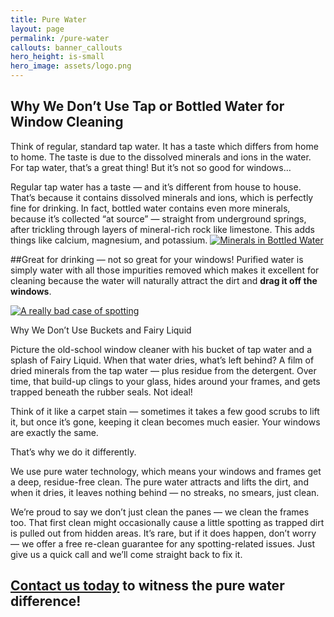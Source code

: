 ```yaml
---
title: Pure Water
layout: page
permalink: /pure-water
callouts: banner_callouts
hero_height: is-small
hero_image: assets/logo.png
---
```


## Why We Don’t Use Tap or Bottled Water for Window Cleaning
Think of regular, standard tap water. It has a taste which differs from home to home. The taste is due to the dissolved minerals and ions in the water. For tap water, that’s a great thing! But it’s not so good for windows…

Regular tap water has a taste — and it’s different from house to house. That’s because it contains dissolved minerals and ions, which is perfectly fine for drinking. In fact, bottled water contains even more minerals, because it’s collected “at source” — straight from underground springs, after trickling through layers of mineral-rich rock like limestone. This adds things like calcium, magnesium, and potassium.
<a href="assets/pure-water1.jpg" target="_blank">![Minerals in Bottled Water](assets/pure-water1.jpg)</a>

##Great for drinking — not so great for your windows!
Purified water is simply water with all those impurities removed which makes it excellent for cleaning because the water will naturally attract the dirt and **drag it off the windows**.


<a href="assets/pure-water2.jpg" target="_blank">![A really bad case of spotting](assets/pure-water2.jpg)</a>

Why We Don’t Use Buckets and Fairy Liquid

Picture the old-school window cleaner with his bucket of tap water and a splash of Fairy Liquid. When that water dries, what’s left behind? A film of dried minerals from the tap water — plus residue from the detergent. Over time, that build-up clings to your glass, hides around your frames, and gets trapped beneath the rubber seals. Not ideal!

Think of it like a carpet stain — sometimes it takes a few good scrubs to lift it, but once it’s gone, keeping it clean becomes much easier. Your windows are exactly the same.

That’s why we do it differently.

We use pure water technology, which means your windows and frames get a deep, residue-free clean. The pure water attracts and lifts the dirt, and when it dries, it leaves nothing behind — no streaks, no smears, just clean.

We’re proud to say we don’t just clean the panes — we clean the frames too. That first clean might occasionally cause a little spotting as trapped dirt is pulled out from hidden areas. It’s rare, but if it does happen, don’t worry — we offer a free re-clean guarantee for any spotting-related issues. Just give us a quick call and we’ll come straight back to fix it.

## [Contact us today](/contact-us) to witness the pure water difference!
